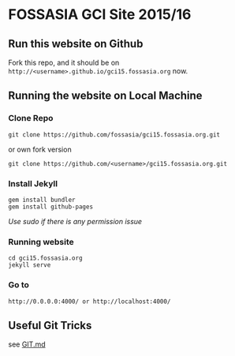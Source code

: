 # FOSSASIA GCI Site 2015/16
## Run this website on Github
Fork this repo, and it should be on `http://<username>.github.io/gci15.fossasia.org` now.

## Running the website on Local Machine
### Clone Repo

    git clone https://github.com/fossasia/gci15.fossasia.org.git

or own fork version

    git clone https://github.com/<username>/gci15.fossasia.org.git

### Install Jekyll

    gem install bundler
    gem install github-pages

*Use sudo if there is any permission issue*

### Running website

    cd gci15.fossasia.org
    jekyll serve
    
### Go to

    http://0.0.0.0:4000/ or http://localhost:4000/

## Useful Git Tricks
  see [GIT.md](https://github.com/fossasia/gci15.fossasia.org/blob/gh-pages/GIT.md) 
